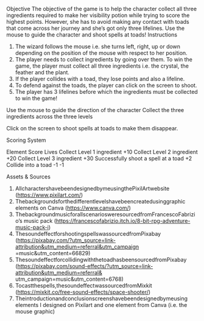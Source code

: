 Objective
The objective of the game is to help the character collect all three ingredients required to make her visibility potion while trying to score the highest points. However, she has to avoid making any contact with toads that come across her journey and she’s got only three lifelines. Use the mouse to guide the character and shoot spells at toads!
Instructions
1. The wizard follows the mouse i.e. she turns left, right, up or down depending on the position of the mouse with respect to her position.
2. The player needs to collect ingredients by going over them. To win the game, the player must collect all three ingredients i.e. the crystal, the feather and the plant.
3. If the player collides with a toad, they lose points and also a lifeline.
4. To defend against the toads, the player can click on the screen to shoot.
5. The player has 3 lifelines before which the ingredients must be collected to win
the game!

Use the mouse to guide the direction of the character
Collect the three ingredients across the three levels
         
Click on the screen to shoot spells at toads to make them disappear.

Scoring System
      
Element
Score
Lives
Collect Level 1 ingredient
+10
Collect Level 2 ingredient
+20
Collect Level 3 ingredient
+30
Successfully shoot a spell at a toad
+2
Collide into a toad
-1
-1

 Assets & Sources
1. AllcharactershavebeendesignedbymeusingthePixilArtwebsite (https://www.pixilart.com/)
2. Thebackgroundsforthedifferentlevelshavebeencreatedusinggraphic elements on Canva (https://www.canva.com/)
3. ThebackgroundmusicforallscenariosweresourcedfromFrancescoFabrizio’s music pack (https://francescofabrizio.itch.io/8-bit-rpg-adventure-music-pack-i)
4. ThesoundeffectforshootingspellswassourcedfromPixabay (https://pixabay.com/?utm_source=link-attribution&utm_medium=referral&utm_campaign =music&utm_content=66829)
5. ThesoundeffectforcollidingwiththetoadhasbeensourcedfromPixabay (https://pixabay.com/sound-effects/?utm_source=link-attribution&utm_medium=referral& utm_campaign=music&utm_content=6768)
6. Tocastthespells,thesoundeffectwassourcedfromMixkit (https://mixkit.co/free-sound-effects/space-shooter/)
7. Theintroductionandconclusionscreenshavebeendesignedbymeusing elements I designed on Pixilart and one element from Canva (i.e. the mouse graphic)
